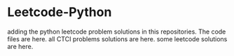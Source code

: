 # Leetcode-Python
adding the python leetcode problem solutions in this repositories. 
The code files are here.
all CTCI problems solutions are here.
some leetcode solutions are here.































































































































































































































































































































































































































































































































































































































































































































































































































































































































































































































































































































































